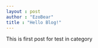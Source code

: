 ```yaml
---
layout : post
author : "EzoBear"
title : "Hello Blog!"
---
```

This is first post for test in category
